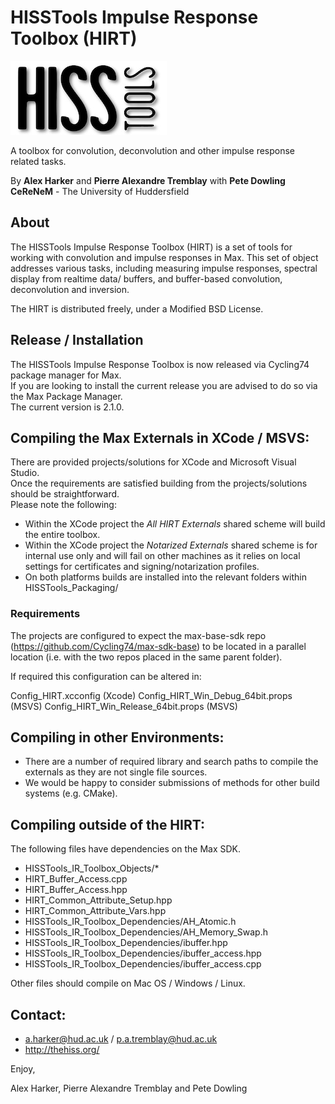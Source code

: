 HISSTools Impulse Response Toolbox (HIRT)
=========================================

![HISSTools Logo](logo.png)

A toolbox for convolution, deconvolution and other impulse response related tasks.

By **Alex Harker** and **Pierre Alexandre Tremblay** with **Pete Dowling**<br/>
**CeReNeM** - The University of Huddersfield

## About

The HISSTools Impulse Response Toolbox (HIRT) is a set of tools for working with convolution and impulse responses in Max. This set of object addresses various tasks, including measuring impulse responses, spectral display from realtime data/ buffers, and buffer-based convolution, deconvolution and inversion.

The HIRT is distributed freely, under a Modified BSD License.<br>

## Release / Installation

The HISSTools Impulse Response Toolbox is now released via Cycling74 package manager for Max.<br>
If you are looking to install the current release you are advised to do so via the Max Package Manager.<br>
The current version is 2.1.0. 

## Compiling the Max Externals in XCode / MSVS:

There are provided projects/solutions for XCode and Microsoft Visual Studio.<br>
Once the requirements are satisfied building from the projects/solutions should be straightforward.<br>
Please note the following:

- Within the XCode project the *All HIRT Externals* shared scheme will build the entire toolbox.
- Within the XCode project the *Notarized Externals* shared scheme is for internal use only and will fail on other machines as it relies on local settings for certificates and signing/notarization profiles.
- On both platforms builds are installed into the relevant folders within HISSTools_Packaging/ 

### Requirements

The projects are configured to expect the max-base-sdk repo (https://github.com/Cycling74/max-sdk-base) to be located in a parallel location (i.e. with the two repos placed in the same parent folder). 

If required this configuration can be altered in:

Config_HIRT.xcconfig (Xcode)
Config_HIRT_Win_Debug_64bit.props (MSVS)
Config_HIRT_Win_Release_64bit.props (MSVS)

## Compiling in other Environments:

- There are a number of required library and search paths to compile the externals as they are not single file sources.
- We would be happy to consider submissions of methods for other build systems (e.g. CMake).

## Compiling outside of the HIRT:

The following files have dependencies on the Max SDK.

- HISSTools_IR_Toolbox_Objects/*
- HIRT_Buffer_Access.cpp
- HIRT_Buffer_Access.hpp
- HIRT_Common_Attribute_Setup.hpp
- HIRT_Common_Attribute_Vars.hpp
- HISSTools_IR_Toolbox_Dependencies/AH_Atomic.h
- HISSTools_IR_Toolbox_Dependencies/AH_Memory_Swap.h
- HISSTools_IR_Toolbox_Dependencies/ibuffer.hpp
- HISSTools_IR_Toolbox_Dependencies/ibuffer_access.hpp
- HISSTools_IR_Toolbox_Dependencies/ibuffer_access.cpp

Other files should compile on Mac OS / Windows / Linux.

## Contact:

* a.harker@hud.ac.uk / p.a.tremblay@hud.ac.uk
* http://thehiss.org/

Enjoy,

Alex Harker, Pierre Alexandre Tremblay and Pete Dowling
